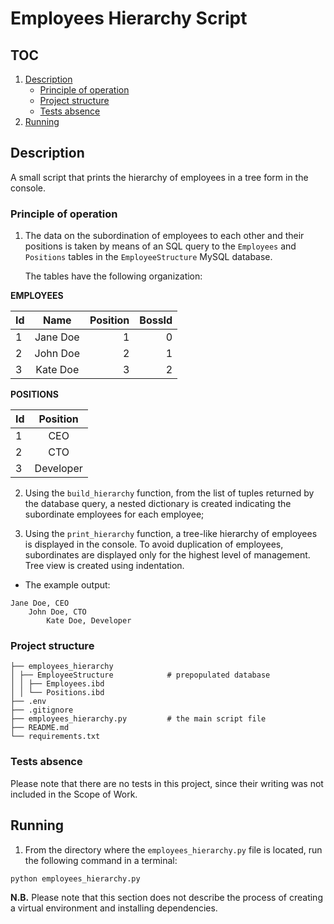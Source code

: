 # Employees Hierarchy Script

## TOC
1. [Description](#description)
   - [Principle of operation](#principle-of-operation)
   - [Project structure](#project-structure)
   - [Tests absence](#tests-absence)
2.  [Running](#running)

## Description

A small script that prints the hierarchy of employees in a tree form in the console.

### Principle of operation

1. The data on the subordination of employees to each other and their positions is taken by means of an SQL query to the ```Employees``` and ```Positions``` tables in the ```EmployeeStructure``` MySQL database.

   The tables have the following organization:

**EMPLOYEES**

| Id  |   Name   | Position | BossId |
|-----|:--------:|---------:|-------:|
| 1   | Jane Doe |        1 |      0 |
| 2   | John Doe |        2 |      1 |
| 3   | Kate Doe |        3 |      2 |


**POSITIONS**

| Id  | Position  |
|-----|:---------:|
| 1   |    CEO    |
| 2   |    CTO    |
| 3   | Developer |


2.  Using the ```build_hierarchy``` function, from the list of tuples returned by the database query, a nested dictionary is created indicating the subordinate employees for each employee;


3. Using the ```print_hierarchy``` function, a tree-like hierarchy of employees is displayed in the console. To avoid duplication of employees, subordinates are displayed only for the highest level of management. Tree view is created using indentation.

* The example output:
```
Jane Doe, CEO
    John Doe, CTO
        Kate Doe, Developer
```

### Project structure
```
├── employees_hierarchy
│ ├── EmployeeStructure            # prepopulated database
│ │ ├── Employees.ibd
│ │ └── Positions.ibd
├── .env 
├── .gitignore 
├── employees_hierarchy.py         # the main script file  
├── README.md  
└── requirements.txt
```

### Tests absence

Please note that there are no tests in this project, since their writing was not included in the Scope of Work.

## Running

1. From the directory where the ```employees_hierarchy.py``` file is located, run the following command in a terminal:
```bash
python employees_hierarchy.py
```

**N.B.** Please note that this section does not describe the process of creating a virtual environment and installing dependencies.